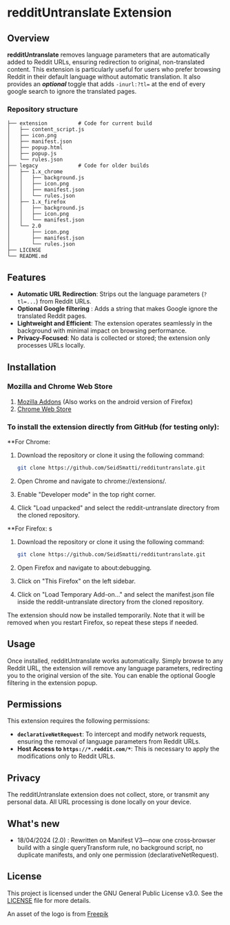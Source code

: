 # redditUntranslate Extension

## Overview

**redditUntranslate** removes language parameters that are automatically added to Reddit URLs, ensuring redirection to original, non-translated content. This extension is particularly useful for users who prefer browsing Reddit in their default language without automatic translation. It also provides an ***optional*** toggle that adds ``-inurl:?tl=`` at the end of every google search to ignore the translated pages.

### Repository structure 
```text
├── extension          # Code for current build
│   ├── content_script.js
│   ├── icon.png
│   ├── manifest.json
│   ├── popup.html
│   ├── popup.js
│   └── rules.json
├── legacy             # Code for older builds
│   ├── 1.x_chrome
│   │   ├── background.js
│   │   ├── icon.png
│   │   ├── manifest.json
│   │   └── rules.json
│   ├── 1.x_firefox
│   │   ├── background.js
│   │   ├── icon.png
│   │   └── manifest.json
│   └── 2.0
│       ├── icon.png
│       ├── manifest.json
│       └── rules.json
├── LICENSE
└── README.md
```
## Features

- **Automatic URL Redirection**: Strips out the language parameters (`?tl=...`) from Reddit URLs.
- **Optional Google filtering** : Adds a string that makes Google ignore the translated Reddit pages.
- **Lightweight and Efficient**: The extension operates seamlessly in the background with minimal impact on browsing performance.
- **Privacy-Focused**: No data is collected or stored; the extension only processes URLs locally.

## Installation

### Mozilla and Chrome Web Store
1. [Mozilla Addons](https://addons.mozilla.org/addon/reddituntranslate/) (Also works on the android version of Firefox)
2. [Chrome Web Store](https://chromewebstore.google.com/detail/reddit-untranslate/eninkmbmgkpkcelmohdlgldafpkfpnaf)

### To install the extension directly from GitHub (for testing only):
**For Chrome:
1. Download the repository or clone it using the following command:

   ```sh
   git clone https://github.com/SeidSmatti/reddituntranslate.git
   ```


2. Open Chrome and navigate to chrome://extensions/.
3. Enable "Developer mode" in the top right corner.
4. Click "Load unpacked" and select the reddit-untranslate directory from the cloned repository.

**For Firefox:
s
1. Download the repository or clone it using the following command:
   ```sh
   git clone https://github.com/SeidSmatti/reddituntranslate.git
   ```

1. Open Firefox and navigate to about:debugging.
2. Click on "This Firefox" on the left sidebar.
3. Click on "Load Temporary Add-on..." and select the manifest.json file inside the reddit-untranslate directory from the cloned repository.

The extension should now be installed temporarily. Note that it will be removed when you restart Firefox, so repeat these steps if needed.


## Usage

Once installed, redditUntranslate works automatically. Simply browse to any Reddit URL, the extension will remove any language parameters, redirecting you to the original version of the site. You can enable the optional Google filtering in the extension popup.


## Permissions

This extension requires the following permissions:

- **`declarativeNetRequest`**: To intercept and modify network requests, ensuring the removal of language parameters from Reddit URLs.
- **Host Access to `https://*.reddit.com/*`**: This is necessary to apply the modifications only to Reddit URLs.

    
## Privacy

The redditUntranslate extension does not collect, store, or transmit any personal data. All URL processing is done locally on your device.

## What's new
- 18/04/2024 (2.0) : Rewritten on Manifest V3—now one cross‑browser build with a single queryTransform rule, no background script, no duplicate manifests, and only one permission (declarativeNetRequest).


## License

This project is licensed under the GNU General Public License v3.0. See the [LICENSE](LICENSE) file for more details.

An asset of the logo is from [Freepik](https://fr.freepik.com/)


